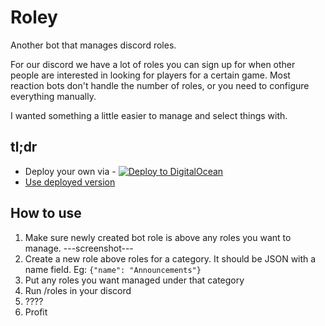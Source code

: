 # Roley

Another bot that manages discord roles.

For our discord we have a lot of roles you can sign up for when other people are interested in looking for players for a certain game. Most reaction bots don't handle the number of roles, or you need to configure everything manually.

I wanted something a little easier to manage and select things with.

## tl;dr

* Deploy your own via - [![Deploy to DigitalOcean](https://www.deploytodo.com/do-btn-blue.svg)](https://cloud.digitalocean.com/apps/new?repo=https://github.com/halkeye/discord-roley/tree/main)
* [Use deployed version](https://discord.com/api/oauth2/authorize?client_id=1171955633675849769&permissions=268435456&scope=bot%20applications.commands)

## How to use

1) Make sure newly created bot role is above any roles you want to manage.
---screenshot---
2) Create a new role above roles for a category. It should be JSON with a name field. Eg: `{"name": "Announcements"}`
3) Put any roles you want managed under that category
4) Run /roles in your discord
5) ????
6) Profit